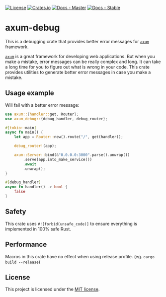 [![License](https://img.shields.io/crates/l/axum-debug)](https://choosealicense.com/licenses/mit/)
[![Crates.io](https://img.shields.io/crates/v/axum-debug)](https://crates.io/crates/axum-debug)
[![Docs - Master](https://img.shields.io/badge/docs-master-blue)](https://programatik29.github.io/axum-debug/docs/axum_debug/)
[![Docs - Stable](https://img.shields.io/crates/v/axum-debug?color=blue&label=docs)](https://docs.rs/axum-debug/)

# axum-debug

This is a debugging crate that provides better error messages for [`axum`] framework.

[`axum`] is a great framework for developing web applications. But when you make a mistake,
error messages can be really complex and long. It can take a long time for you to figure out
what is wrong in your code. This crate provides utilities to generate better error messages in
case you make a mistake.

## Usage example

Will fail with a better error message:

```rust
use axum::{handler::get, Router};
use axum_debug::{debug_handler, debug_router};

#[tokio::main]
async fn main() {
    let app = Router::new().route("/", get(handler));

    debug_router!(app);

    axum::Server::bind(&"0.0.0.0:3000".parse().unwrap())
        .serve(app.into_make_service())
        .await
        .unwrap();
}

#[debug_handler]
async fn handler() -> bool {
    false
}
```

## Safety

This crate uses `#![forbid(unsafe_code)]` to ensure everything is implemented in 100% safe Rust.

## Performance

Macros in this crate have no effect when using release profile. (eg. `cargo build --release`)

## License

This project is licensed under the [MIT license](LICENSE).

[`axum`]: https://crates.io/crates/axum
